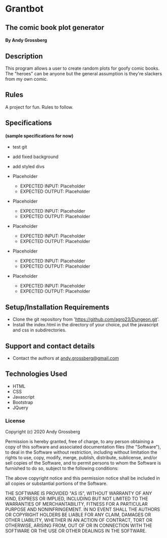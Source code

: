 # Grantbot
## The comic book plot generator

#### By Andy Grossberg

## Description
This program allows a user to create random plots for goofy comic books. The "heroes" can be anyone but the general assumption is they're slackers from my own comic. 

## Rules

A project for fun. Rules to follow.

## Specifications
#### (sample specifications for now)

* test git

* add fixed background

* add styled divs

* Placeholder
  - EXPECTED INPUT: Placeholder
  - EXPECTED OUTPUT: Placeholder

* Placeholder
  - EXPECTED INPUT: Placeholder
  - EXPECTED OUTPUT: Placeholder

* Placeholder
  - EXPECTED INPUT: Placeholder
  - EXPECTED OUTPUT: Placeholder

* Placeholder
  - EXPECTED INPUT: Placeholder
  - EXPECTED OUTPUT: Placeholder

* Placeholder
  - EXPECTED INPUT: Placeholder
  - EXPECTED OUTPUT: Placeholder

## Setup/Installation Requirements

* Clone the git repository from 'https://github.com/agro23/Dungeon.git'.
* Install the index.html in the directory of your choice, put the javascript and css in subdirectories.

## Support and contact details

* Contact the authors at andy.grossberg@gmail.com

## Technologies Used

* HTML
* CSS
* Javascript
* Bootstrap
* JQuery

### License

Copyright (c) 2020 Andy Grossberg

Permission is hereby granted, free of charge, to any person obtaining a copy of this software and associated documentation files (the "Software"), to deal in the Software without restriction, including without limitation the rights to use, copy, modify, merge, publish, distribute, sublicense, and/or sell copies of the Software, and to permit persons to whom the Software is furnished to do so, subject to the following conditions:

The above copyright notice and this permission notice shall be included in all copies or substantial portions of the Software.

THE SOFTWARE IS PROVIDED "AS IS", WITHOUT WARRANTY OF ANY KIND, EXPRESS OR IMPLIED, INCLUDING BUT NOT LIMITED TO THE WARRANTIES OF MERCHANTABILITY, FITNESS FOR A PARTICULAR PURPOSE AND NONINFRINGEMENT. IN NO EVENT SHALL THE AUTHORS OR COPYRIGHT HOLDERS BE LIABLE FOR ANY CLAIM, DAMAGES OR OTHER LIABILITY, WHETHER IN AN ACTION OF CONTRACT, TORT OR OTHERWISE, ARISING FROM, OUT OF OR IN CONNECTION WITH THE SOFTWARE OR THE USE OR OTHER DEALINGS IN THE SOFTWARE.
